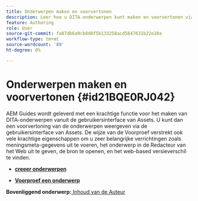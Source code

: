 ```yaml
---
title: Onderwerpen maken en voorvertonen
description: Leer hoe u DITA-onderwerpen kunt maken en voorvertonen via de gebruikersinterface van Assets in AEM Guides.
feature: Authoring
role: User
source-git-commit: fa07db6a9cb8d8f5b133258acd5647631b22e28a
workflow-type: tm+mt
source-wordcount: '89'
ht-degree: 0%

---
```


# Onderwerpen maken en voorvertonen {#id21BQE0RJ042}

AEM Guides wordt geleverd met een krachtige functie voor het maken van DITA-onderwerpen vanuit de gebruikersinterface van Assets. U kunt dan een voorvertoning van de onderwerpen weergeven via de gebruikersinterface van Assets. De wijze van de Voorproef verstrekt ook vele krachtige eigenschappen om u zeer belangrijke verrichtingen zoals meningsmeta-gegevens uit te voeren, het onderwerp in de Redacteur van het Web uit te geven, de bron te openen, en het web-based versieverschil te vinden.

- **[creeer onderwerpen](web-editor-create-topics.md)**

- **[Voorproef een onderwerp](web-editor-preview-topics.md)**


**Bovenliggend onderwerp:**[ Inhoud van de Auteur ](authoring-content.md)
